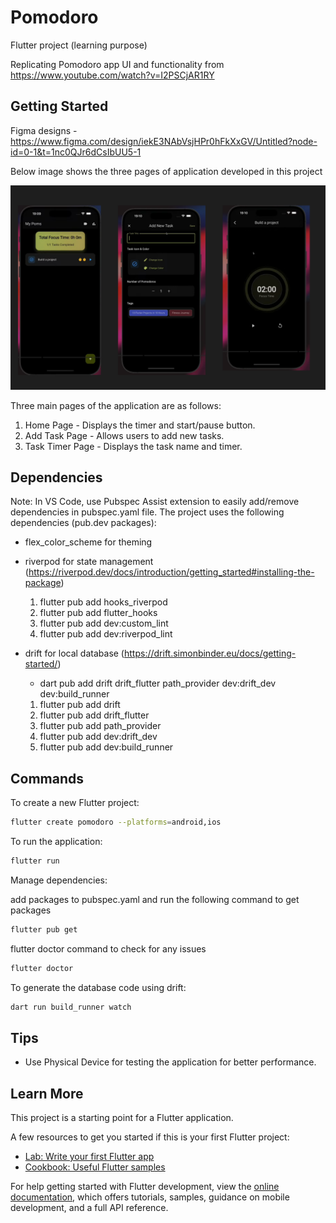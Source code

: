 # Pomodoro

Flutter project (learning purpose) 

Replicating Pomodoro app UI and functionality from https://www.youtube.com/watch?v=I2PSCjAR1RY 

## Getting Started

Figma designs - https://www.figma.com/design/iekE3NAbVsjHPr0hFkXxGV/Untitled?node-id=0-1&t=1nc0QJr6dCsIbUU5-1 

Below image shows the three pages of application developed in this project

![Pomodoro App Screenshots](./assets/images/pages_design.png)

Three main pages of the application are as follows:

1. Home Page - Displays the timer and start/pause button.
2. Add Task Page - Allows users to add new tasks.
3. Task Timer Page - Displays the task name and timer.


## Dependencies

Note: In VS Code, use Pubspec Assist extension to easily add/remove dependencies in pubspec.yaml file.
The project uses the following dependencies (pub.dev packages):

- flex_color_scheme for theming
- riverpod for state management (https://riverpod.dev/docs/introduction/getting_started#installing-the-package)

    1) flutter pub add hooks_riverpod
    2) flutter pub add flutter_hooks
    3) flutter pub add dev:custom_lint
    4) flutter pub add dev:riverpod_lint

- drift for local database (https://drift.simonbinder.eu/docs/getting-started/)
    - dart pub add drift drift_flutter path_provider dev:drift_dev dev:build_runner
    1) flutter pub add drift
    2) flutter pub add drift_flutter
    3) flutter pub add path_provider
    4) flutter pub add dev:drift_dev
    5) flutter pub add dev:build_runner

## Commands 

To create a new Flutter project:

```bash
flutter create pomodoro --platforms=android,ios
```

To run the application:

```bash
flutter run
```

Manage dependencies:

add packages to pubspec.yaml and run the following command to get packages
```bash
flutter pub get
```

flutter doctor command to check for any issues
```bash
flutter doctor
```

To generate the database code using drift:

```bash
dart run build_runner watch
```


## Tips

- Use Physical Device for testing the application for better performance.


## Learn More

This project is a starting point for a Flutter application.

A few resources to get you started if this is your first Flutter project:

- [Lab: Write your first Flutter app](https://docs.flutter.dev/get-started/codelab)
- [Cookbook: Useful Flutter samples](https://docs.flutter.dev/cookbook)

For help getting started with Flutter development, view the
[online documentation](https://docs.flutter.dev/), which offers tutorials,
samples, guidance on mobile development, and a full API reference.
